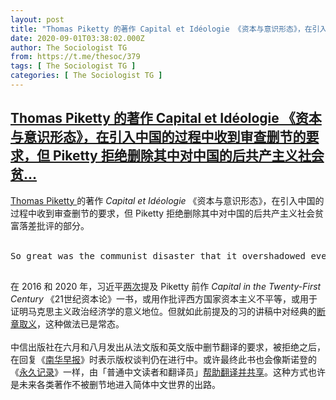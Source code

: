 ```yaml
---
layout: post
title: "Thomas Piketty 的著作 Capital et Idéologie 《资本与意识形态》，在引入中国的过程中收到审查删节的要求，但 Piketty 拒绝删除其中对中国的后共产主义社会贫"
date: 2020-09-01T03:38:02.000Z
author: The Sociologist TG
from: https://t.me/thesoc/379
tags: [ The Sociologist TG ]
categories: [ The Sociologist TG ]
---
```

<!--1598931482000-->
[Thomas Piketty 的著作 Capital et Idéologie 《资本与意识形态》，在引入中国的过程中收到审查删节的要求，但 Piketty 拒绝删除其中对中国的后共产主义社会贫...](https://t.me/thesoc/379)
------

<div>
<p><a href="https://t.me/thesoc/275" target="_blank" rel="noopener" onclick="return confirm('Open this link?\n\n'+this.href);">Thomas Piketty </a>的著作 <i>Capital et Idéologie</i> 《资本与意识形态》，在引入中国的过程中收到审查删节的要求，但 Piketty 拒绝删除其中对中国的后共产主义社会贫富落差批评的部分。<br><br></p><pre>So great was the communist disaster that it overshadowed even the damage done by the ideologies of slavery, colonialism, and racialism and obscured the strong ties between those ideologies and the ideologies of ownership and hypercapitalism – no mean feat.<br><br></pre>在 2016 和 2020 年，习近平<a href="http://jhsjk.people.cn/result?keywords=21%E4%B8%96%E7%BA%AA%E8%B5%84%E6%9C%AC%E8%AE%BA&button=%E6%90%9C%E7%B4%A2" target="_blank" rel="noopener" onclick="return confirm('Open this link?\n\n'+this.href);">两次</a>提及 Piketty 前作 <i>Capital in the Twenty-First Century</i> 《21世纪资本论》一书，或用作批评西方国家资本主义不平等，或用于证明马克思主义政治经济学的意义地位。但就如此前提及的习的讲稿中对经典的<a href="https://t.me/thesoc/140" target="_blank" rel="noopener" onclick="return confirm('Open this link?\n\n'+this.href);">断章取义</a>，这种做法已是常态。<br><br>中信出版社在六月和八月发出从法文版和英文版中删节翻译的要求，被拒绝之后，在回复《<a href="https://www.scmp.com/economy/china-economy/article/3099460/china-censors-thomas-pikettys-book-touches-nations-growing" target="_blank" rel="noopener" onclick="return confirm('Open this link?\n\n'+this.href);">南华早报</a>》时表示版权谈判仍在进行中。或许最终此书也会像斯诺登的《<a href="https://t.me/thesoc/105" target="_blank" rel="noopener" onclick="return confirm('Open this link?\n\n'+this.href);">永久记录</a>》一样，由「普通中文读者和翻译员」<a href="https://twitter.com/Snowden/status/1226879868400472070?s=20" target="_blank" rel="noopener" onclick="return confirm('Open this link?\n\n'+this.href);">帮助翻译并共享</a>。这种方式也许是未来各类著作不被删节地进入简体中文世界的出路。<p></p>
</div>

